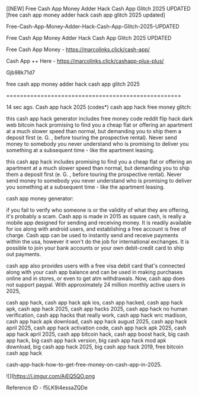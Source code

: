 [[NEW] Free Cash App Money Adder Hack Cash App Glitch 2025 UPDATED [free cash app money adder hack cash app glitch 2025 updated]

Free-Cash-App-Money-Adder-Hack-Cash-App-Glitch-2025-UPDATED

Free Cash App Money Adder Hack Cash App Glitch 2025 UPDATED

Free Cash App Money -  https://marcolinks.click/cash-app/

Cash App ++ Here - https://marcolinks.click/cashapp-plus-plus/

Gjb98k71d7

free cash app money adder hack cash app glitch 2025

===================================================

14 sec ago. Cash app hack 2025 (codes*) cash app hack free money glitch:

this cash app hack generator includes free money code reddit flip hack dark web bitcoin hack promising to find you a cheap flat or offering an apartment at a much slower speed than normal, but demanding you to ship them a deposit first (e. G. , before touring the prospective rental). Never send money to somebody you never understand who is promising to deliver you something at a subsequent time - like the apartment leasing.

this cash app hack includes promising to find you a cheap flat or offering an apartment at a much slower speed than normal, but demanding you to ship them a deposit first (e. G. , before touring the prospective rental). Never send money to somebody you never understand who is promising to deliver you something at a subsequent time - like the apartment leasing.

cash app money generator:

if you fail to verify who someone is or the validity of what they are offering, it's probably a scam. Cash app is made in 2015 as square cash, is really a mobile app designed for sending and receiving money. It is readily available for ios along with android users, and establishing a free account is free of charge. Cash app can be used to instantly send and receive payments within the usa, however it won't do the job for international exchanges. It is possible to join your bank accounts or your own debit-credit card to ship out payments.

cash app also provides users with a free visa debit card that's connected along with your cash app balance and can be used in making purchases online and in stores, or even to get atm withdrawals. Now, cash app does not support paypal. With approximately 24 million monthly active users in 2025,

cash app hack, cash app hack apk ios, cash app hacked, cash app hack apk, cash app hack 2025, cash app hacks 2025, cash app hack no human verification, cash app hacks that really work, cash app hack wrc madison, cash app hack apk download, cash app hack august 2025, cash app hack april 2025, cash app hack activation code, cash app hack apk 2025, cash app hack april 2025, cash app bitcoin hack, cash app boost hack, big cash app hack, big cash app hack version, big cash app hack mod apk download, big cash app hack 2025, big cash app hack 2019, free bitcoin cash app hack

cash-app-hack-how-to-get-free-money-on-cash-app-in-2025.

![](https://i.imgur.com/AjEQ5QO.png

Reference ID - f5LK9i4essaZQDe